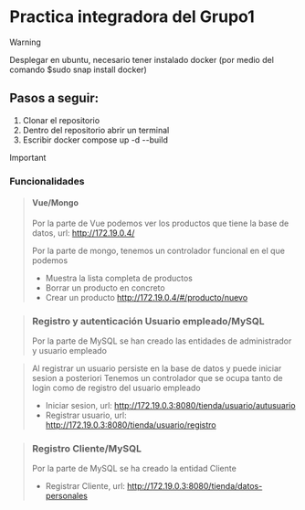 # Practica integradora del Grupo1

> [!Warning]
> Desplegar en ubuntu, necesario tener instalado docker (por medio del comando $sudo snap install docker)

## Pasos a seguir:
1. Clonar el repositorio
2. Dentro del repositorio abrir un terminal
3. Escribir docker compose up -d --build

> [!Important]
> ### Funcionalidades
> > #### Vue/Mongo
> > Por la parte de Vue podemos ver los productos que tiene la base de datos, url: http://172.19.0.4/
> > 
> > Por la parte de mongo, tenemos un controlador funcional en el que podemos
> > * Muestra la lista completa de productos
> > * Borrar un producto en concreto
> > * Crear un producto http://172.19.0.4/#/producto/nuevo
>
> > ### Registro y autenticación Usuario empleado/MySQL
> > Por la parte de MySQL se han creado las entidades de administrador y usuario empleado
>
> > Al registrar un usuario persiste en la base de datos y puede iniciar sesion a posteriori
> > Tenemos un controlador que se ocupa tanto de login como de registro del usuario empleado
> > * Iniciar sesion, url: http://172.19.0.3:8080/tienda/usuario/autusuario
> > * Registrar usuario, url: http://172.19.0.3:8080/tienda/usuario/registro
>
> > ### Registro Cliente/MySQL
> > Por la parte de MySQL se ha creado la entidad Cliente
> > * Registrar Cliente, url: http://172.19.0.3:8080/tienda/datos-personales
